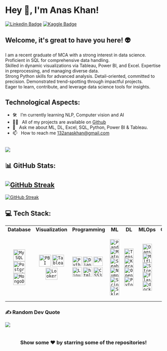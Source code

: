 # Hey 👋, I'm Anas Khan!

[![Linkedin Badge](https://img.shields.io/badge/-LinkedIn-0e76a8?style=flat-square&logo=Linkedin&logoColor=white)](https://linkedin.com/in/mohammed-anas-khan-ab91531a4)
[![Kaggle Badge](https://img.shields.io/badge/-Kaggle-20beff?style=flat-square&logo=Kaggle&logoColor=white)](https://www.kaggle.com/fiq423ubf)

## Welcome, it's great to have you here! 👽

I am a recent graduate of MCA with a strong interest in data science. Proficient in SQL for comprehensive data handling. <br> Skilled in dynamic visualizations via Tableau, Power BI, and Excel. Expertise in preprocessing, and managing diverse data. <br> Strong Python skills for advanced analysis. Detail-oriented, committed to precision. Demonstrated trend-spotting through impactful projects.<br> Eager to learn, contribute, and leverage data science tools for insights. 

## Technological Aspects:
- 🛠 &nbsp; I’m currently learning NLP, Computer vision and AI
- 👨‍💻 &nbsp; All of my projects are available on [Github](https://github.com/Makorg123/DataScience_Projects)
- 💬 &nbsp; Ask me about ML, DL, Excel, SQL, Python, Power BI & Tableau.
- 📫 &nbsp; How to reach me 132anaskhan@gmail.com<br><br>

[![](https://visitcount.itsvg.in/api?id=Makorg123&icon=5&color=0)](https://visitcount.itsvg.in)


## 📊 GitHub Stats:
## [![GitHub Streak](https://streak-stats.demolab.com?user=Makorg123&theme=default)](https://git.io/streak-stats)<br/>
[![GitHub Streak](https://github-readme-streak-stats.herokuapp.com?user=Makorg123)](https://git.io/streak-stats)



## 💻 Tech Stack:

<table>
  <tr>
    <td align="center"><b>Database</b></td>
    <td align="center"><b>Visualization</b></td>
    <td align="center"><b>Programming</b>
    <td align="center"><b>ML</b></td>
    <td align="center"><b>DL</b></td>
    <td align="center"><b>MLOps</b></td>
    <td align="center"><b>Others</b></td>
  </tr>
  <tr>
    <td align="center">
      <code><img height = "38" src ='https://profilinator.rishav.dev/skills-assets/mysql-original-wordmark.svg' alt = 'MySQL'></code>
      <code><img height = "38" src ='https://profilinator.rishav.dev/skills-assets/postgresql-original-wordmark.svg' alt = 'Postgresql'></code> 
      <code><img height = "38" src ='https://profilinator.rishav.dev/skills-assets/mongodb-original-wordmark.svg' alt = 'MongoDB'></code>
    </td>
    <td align="center">
       <code><img height = "38" src ='https://profilinator.rishav.dev/skills-assets/powerbi.png' alt = 'PBI'></code>
       <code><img height = "38" src ='https://profilinator.rishav.dev/skills-assets/tableau.svg' alt = 'Tableau'></code>
       <code><img height = "38" src = 'https://ahana.io/wp-content/uploads/2021/04/looker_logo_meta_v0005.png' alt = 'Looker'></code>
    </td>
    <td align="center>
      <code><img height = "30" src = "https://profilinator.rishav.dev/skills-assets/css3-original-wordmark.svg" alt = 'CSS3'></code>
      <code><img height = "30" src ='https://profilinator.rishav.dev/skills-assets/python-original.svg' alt = 'Python'></code>
      <code><img height = "30" src ='https://profilinator.rishav.dev/skills-assets/django-original.svg' alt = 'Django'></code>
      <code><img height = "30" src ='https://profilinator.rishav.dev/skills-assets/r.svg' alt = 'R'></code>
      <code><img height = "30" src ='https://profilinator.rishav.dev/skills-assets/linux-original.svg' alt = 'Linux'></code>
      <code><img height = "30" src ='https://profilinator.rishav.dev/skills-assets/html5-original-wordmark.svg' alt = 'html5'></code>
      <code><img height = "30" src = "https://profilinator.rishav.dev/skills-assets/css3-original-wordmark.svg" alt = 'CSS3'></code>
    </td>
    <td align="center">
      <code><img height = "30" src = 'https://pandas.pydata.org/static/img/pandas.svg' alt ='Pandas'></code>
      <code><img height = "30" src = 'https://image.pngaaa.com/242/4152242-middle.png' alt ='Matplolib'></code>
      <code><img height = "30" src = 'https://seaborn.pydata.org/_images/logo-tall-lightbg.svg' alt ='Seaborn'></code>
      <code><img height = "30" src = 'https://w7.pngwing.com/pngs/134/662/png-transparent-numpy-hd-logo.png' alt = 'Numpy'></code>
      <code><img height = "30" src ='https://e7.pngegg.com/pngimages/665/534/png-clipart-scipy-numpy-python-scikit-learn-pip-others-miscellaneous-blue.png' alt ='Scipy'></code>
      <code><img height = "30" src ='https://upload.wikimedia.org/wikipedia/commons/0/05/Scikit_learn_logo_small.svg' alt = 'Sklearn'></code>
    </td>
    <td align="center">
      <code><img height = "30" src ='https://profilinator.rishav.dev/skills-assets/tensorflow-icon.svg' alt = 'Tensorflow'></code>
      <code><img height = "30" src ='https://profilinator.rishav.dev/skills-assets/keras.png' alt = 'Keras'></code>
      <code><img height = "30" src ='https://profilinator.rishav.dev/skills-assets/opencv-icon.svg' alt = 'OpenCV'></code>
      <code><img height = "30" src ='https://profilinator.rishav.dev/skills-assets/pytorch-icon.svg' alt = 'Pytorch'></code>
    </td>
    <td align="center">
      <code><img height = "30" src ='https://user-images.githubusercontent.com/611655/181510038-e38f4001-c304-411e-8f45-f71554eb9763.png' alt='Dagshub'></code>
      <code><img height = "30" src ='https://mlflow.org/docs/latest/_static/MLflow-logo-final-black.png' alt = 'Mlflow'></code>
      <code><img height = "30" src = 'https://cdn.analyticsvidhya.com/wp-content/uploads/2021/06/39595st.jpeg' alt = 'Streamlit'></code>
      <code><img height = "30" src ='https://profilinator.rishav.dev/skills-assets/flask.png' alt = 'Flask'></code>
      <code><img height = "30" src ='https://profilinator.rishav.dev/skills-assets/docker-original-wordmark.svg' alt = 'docker'></code> 
    </td>
    <td align="center">  
      <code><img height = "30" src ='https://w7.pngwing.com/pngs/862/624/png-transparent-aws-vector-brand-logos-icon.png' alt = 'AWS'></code>
      <code><img height = "30" src ='https://profilinator.rishav.dev/skills-assets/microsoft_azure-icon.svg' alt = 'Azure'></code>
      <code><img height = "30" src ='https://profilinator.rishav.dev/skills-assets/apache_hadoop-icon.svg'  alt = 'Hadoop'></code>
      <code><img height = "30" src ='https://upload.wikimedia.org/wikipedia/commons/thumb/b/bb/Apache_Hive_logo.svg/1200px-Apache_Hive_logo.svg.png' alt = 'Hive'></code>
      <code><img height = "30" src ='https://cdn-images-1.medium.com/max/851/1*nPcdyVwgcuEZiEZiRqApug.jpeg' alt ='PySpark'></code>
      <code><img height = "30" src = 'https://bootstrapstudio.io/assets/img/logo.png' alt = 'Boostrap Studio'></code>
      <code><img height = "30" src = 'https://upload.wikimedia.org/wikipedia/commons/thumb/5/5a/Vmware_workstation_16_icon.svg/1200px-Vmware_workstation_16_icon.svg.png' alt = 'VMWare'></code>
  </tr>
</table>



### ✍️ Random Dev Quote
![](https://quotes-github-readme.vercel.app/api?type=horizontal&theme=radical)


#
<div align="center">

### Show some ❤️ by starring some of the repositories!

</div>


